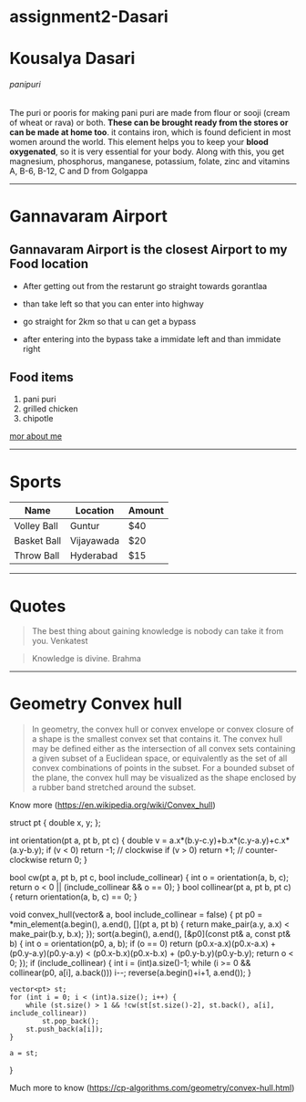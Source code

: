 # assignment2-Dasari
# Kousalya Dasari
###### panipuri
The puri or pooris for making pani puri are made from flour or sooji (cream of wheat or rava) or both. **These can be brought ready from the stores or can be made at home too**.
it contains iron, which is found deficient in most women around the world. This element helps you to keep your **blood oxygenated**, so it is very essential for your body. Along with this, you get magnesium, phosphorus, manganese, potassium, folate, zinc and vitamins A, B-6, B-12, C and D from Golgappa

---------------------------------------------------------

# Gannavaram Airport
## Gannavaram Airport is the closest Airport to my Food location

   - After getting out from the restarunt go straight towards gorantlaa

   - than take left so that you can enter into highway

   - go straight for 2km so that u can get a bypass

   - after entering into the bypass take a immidate left and than immidate right

## Food items

1. pani puri
2. grilled chicken
3. chipotle

[mor about me](https://github.com/Kousalya531/assignment2-Dasari/blob/main/AboutMe.md)


------------------------------------------------------------------------

# Sports

| Name   | Location   | Amount   |
|--------|------------|----------|
| Volley Ball   |Guntur   | $40   |
| Basket Ball   | Vijayawada   | $20   |
| Throw Ball   | Hyderabad   |$15  |

------------------------------------------------------------------------

# Quotes

>The best thing about gaining knowledge is nobody can take it from you. Venkatest

>Knowledge is divine. Brahma

------------------------------------------------------------------------------------
# Geometry Convex hull

>In geometry, the convex hull or convex envelope or convex closure of a shape is the smallest convex set that contains it. The convex hull may be defined either as the intersection of all convex sets containing a given subset of a Euclidean space, or equivalently as the set of all convex combinations of points in the subset. For a bounded subset of the plane, the convex hull may be visualized as the shape enclosed by a rubber band stretched around the subset.

Know more (https://en.wikipedia.org/wiki/Convex_hull)

struct pt {
    double x, y;
};

int orientation(pt a, pt b, pt c) {
    double v = a.x*(b.y-c.y)+b.x*(c.y-a.y)+c.x*(a.y-b.y);
    if (v < 0) return -1; // clockwise
    if (v > 0) return +1; // counter-clockwise
    return 0;
}

bool cw(pt a, pt b, pt c, bool include_collinear) {
    int o = orientation(a, b, c);
    return o < 0 || (include_collinear && o == 0);
}
bool collinear(pt a, pt b, pt c) { return orientation(a, b, c) == 0; }

void convex_hull(vector<pt>& a, bool include_collinear = false) {
    pt p0 = *min_element(a.begin(), a.end(), [](pt a, pt b) {
        return make_pair(a.y, a.x) < make_pair(b.y, b.x);
    });
    sort(a.begin(), a.end(), [&p0](const pt& a, const pt& b) {
        int o = orientation(p0, a, b);
        if (o == 0)
            return (p0.x-a.x)(p0.x-a.x) + (p0.y-a.y)(p0.y-a.y)
                < (p0.x-b.x)(p0.x-b.x) + (p0.y-b.y)(p0.y-b.y);
        return o < 0;
    });
    if (include_collinear) {
        int i = (int)a.size()-1;
        while (i >= 0 && collinear(p0, a[i], a.back())) i--;
        reverse(a.begin()+i+1, a.end());
    }

    vector<pt> st;
    for (int i = 0; i < (int)a.size(); i++) {
        while (st.size() > 1 && !cw(st[st.size()-2], st.back(), a[i], include_collinear))
            st.pop_back();
        st.push_back(a[i]);
    }

    a = st;
}

Much more to know (https://cp-algorithms.com/geometry/convex-hull.html)